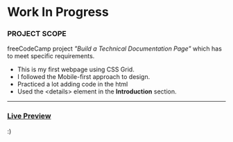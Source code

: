 # Work In Progress

### PROJECT SCOPE

freeCodeCamp project *"Build a Technical Documentation Page"* which has to meet specific requirements.

* This is my first webpage using CSS Grid.
* I followed the Mobile-first approach to design.
* Practiced a lot adding code in the html
* Used the &lt;details&gt; element in the <strong>Introduction</strong> section.
___

### [Live Preview](https://raw.githack.com/codxJC/P9.CSS_Documentation_Webpage/master/index.html) 

:)
